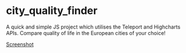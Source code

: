 # city_quality_finder

A quick and simple JS project which utilises the Teleport and Highcharts APIs. Compare quality of life in the European cities of your choice!

[Screenshot](docs/euro_city_comparison.png)
